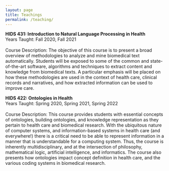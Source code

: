 ```yaml
---
layout: page
title: Teachings
permalink: /teaching/
---
```


**HIDS 431: Introduction to Natural Language Processing in Health**
<br>
Years Taught: Fall 2020, Fall 2021
<br>
<br>
Course Description: 
​The objective of this course is to present a broad overview of methodologies to analyze and mine biomedical text automatically. Students will be exposed to some of the common and state-of-the-art software, algorithms and techniques to extract content and knowledge from biomedical texts. A particular emphasis will be placed on how these methodologies are used in the context of health care, clinical records and narratives, and how extracted information can be used to improve care.

**HIDS 422: Ontologies in Health**
<br>
Years Taught: Spring 2020, Spring 2021, Spring 2022
<br>
<br>
Course Description:
This course provides students with essential concepts of ontologies, building ontologies, and knowledge representation as they pertain to health care and biomedical research. With the ubiquitous nature of computer systems, and information-based systems in health care (and everywhere!) there is a critical need to be able to represent information in a manner that is understandable for a computing system. Thus, the course is inherently multidisciplinary, and at the intersection of philosophy, mathematical logic, artificial intelligence, and informatics. The course also presents how ontologies impact concept definition in health care, and the various coding systems in biomedical research.
